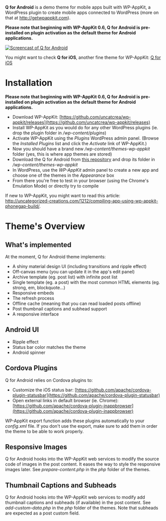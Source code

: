 <!--
Theme Name: Q for Android
Description:  A clean and simple Android app news theme featuring: back button, comments, content refresh, custom post types, embeds, infinite list, latest posts, native sharing, network detection, off-canvas menu, offline content, pages, posts, pull to refresh, responsive, status bar, touch, transitions
Version: 1.0.2
Theme URI: https://github.com/uncatcrea/q-android
Author: Uncategorized Creations			
Author URI: http://uncategorized-creations.com	
WP-AppKit Version Required: >= 0.6
License: GPL-2.0+
License URI: http://www.gnu.org/licenses/gpl-2.0.txt
Copyright: 2016 Uncategorized Creations	
-->

**Q for Android** is a demo theme for mobile apps built with WP-AppKit, a WordPress plugin to create mobile apps connected to WordPress (more on that at http://getwpappkit.com).

**Please note that beginning with WP-AppKit 0.6, Q for Android is pre-installed on plugin activation as the default theme for Android applications.**

[![Screencast of Q for Android](https://cloud.githubusercontent.com/assets/7415862/16109551/c05a183a-33a9-11e6-868f-bcc1c23df5da.png)](https://www.youtube.com/watch?v=fSQVx8-rqCY)

You might want to check **Q for iOS**, another fine theme for WP-AppKit: [Q for iOS](https://github.com/uncatcrea/q-ios)

# Installation

**Please note that beginning with WP-AppKit 0.6, Q for Android is pre-installed on plugin activation as the default theme for Android applications.**

* Download WP-AppKit: [https://github.com/uncatcrea/wp-appkit/releases](https://github.com/uncatcrea/wp-appkit/releases)
* Install WP-AppKit as you would do for any other WordPress plugins (ie. drop the plugin folder in */wp-content/plugins*)
* Activate WP-AppKit using the _Plugins_ WordPress admin panel. (Browse the *Installed Plugins* list and click the *Activate* link of WP-AppKit.)
* Now you should have a brand new */wp-content/themes-wp-appkit* folder (yes, this is where app themes are stored)
* Download the Q for Android from [this repository](https://github.com/uncatcrea/q-android/releases) and drop its folder in */wp-content/themes-wp-appkit*
* In WordPress, use the *WP-AppKit* admin panel to create a new app and choose one of the themes in the *Appearance* box
* From there you're free to test in your browser (using the Chrome's Emulation Mode) or directly try to compile

If new to WP-AppKit, you might want to read this article: http://uncategorized-creations.com/1212/compiling-app-using-wp-appkit-phonegap-build/.

# Theme's Overview

## What's implemented
At the moment, Q for Android theme implements:
* A shiny material design UI (including transitions and ripple effect)
* Off-canvas menu (you can update it in the app's edit panel)
* Archive template (eg. post list) with infinite post list
* Single template (eg. a post) with the most common HTML elements (eg. strong, em, blockquote...)
* Responsive embeds
* The refresh process
* Offline cache (meaning that you can read loaded posts offline)
* Post thumbnail captions and subhead support
* A responsive interface

## Android UI
* Ripple effect
* Status bar color matches the theme
* Android spinner

## Cordova Plugins
Q for Android relies on Cordova plugins to:
* Customize the iOS status bar: [https://github.com/apache/cordova-plugin-statusbar](https://github.com/apache/cordova-plugin-statusbar)
* Open external links in default browser (ie. Chrome): [https://github.com/apache/cordova-plugin-inappbrowser](https://github.com/apache/cordova-plugin-inappbrowser)

WP-AppKit export function adds these plugins automatically to your *config.xml* file. If you don't use the export, make sure to add them in order the theme to be able to work properly.

## Responsive Images
Q for Android hooks into the WP-AppKit web services to modify the source code of images in the post content. It eases the way to style the responsive images later. See *prepare-content.php* in the *php* folder of the themes.

## Thumbnail Captions and Subheads
Q for Android hooks into the WP-AppKit web services to modify add thumbnail captions and subheads (if available) in the post content. See *add-custom-data.php* in the *php* folder of the themes. Note that subheads are expected as a post custom field.
